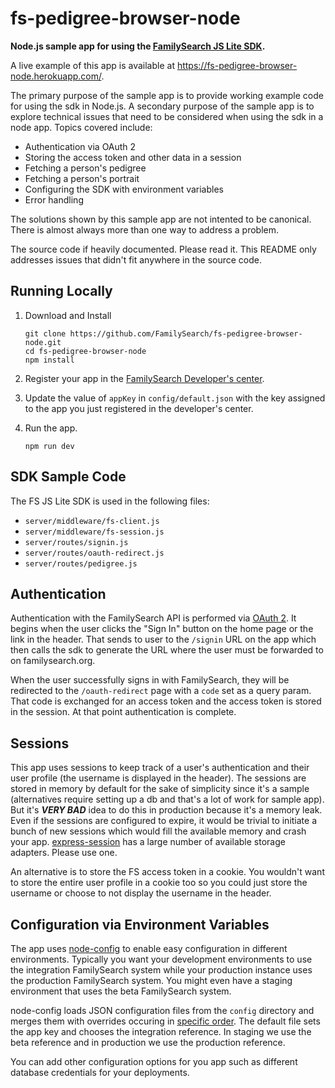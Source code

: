 # fs-pedigree-browser-node

__Node.js sample app for using the [FamilySearch JS Lite SDK](https://github.com/FamilySearch/fs-js-lite).__

A live example of this app is available at https://fs-pedigree-browser-node.herokuapp.com/.

The primary purpose of the sample app is to provide working example code for 
using the sdk in Node.js. A secondary purpose of the sample app is to explore 
technical issues that need to be considered when using the sdk in a node app. 
Topics covered include:

* Authentication via OAuth 2
* Storing the access token and other data in a session
* Fetching a person's pedigree
* Fetching a person's portrait
* Configuring the SDK with environment variables
* Error handling

The solutions shown by this sample app are not intented to be canonical. There
is almost always more than one way to address a problem.

The source code if heavily documented. Please read it. This README only addresses
issues that didn't fit anywhere in the source code.

## Running Locally

1. Download and Install

    ```
    git clone https://github.com/FamilySearch/fs-pedigree-browser-node.git
    cd fs-pedigree-browser-node
    npm install
    ```
    
2. Register your app in the [FamilySearch Developer's center](https://grms.force.com/Developer/FSDev_CommunitiesCustomLogin?startURL=%2FFSDev_MyDevHomePage).
3. Update the value of `appKey` in `config/default.json` with the key assigned
to the app you just registered in the developer's center.
4. Run the app.

    ```
    npm run dev
    ```

## SDK Sample Code

The FS JS Lite SDK is used in the following files:

* `server/middleware/fs-client.js`
* `server/middleware/fs-session.js`
* `server/routes/signin.js`
* `server/routes/oauth-redirect.js`
* `server/routes/pedigree.js`

## Authentication

Authentication with the FamilySearch API is performed via [OAuth 2](https://familysearch.org/developers/docs/guides/authentication).
It begins when the user clicks the "Sign In" button on the home page or the link
in the header. That sends to user to the `/signin` URL on the app which then 
calls the sdk to generate the URL where the user must be forwarded to on
familysearch.org.

When the user successfully signs in with FamilySearch, they will be redirected
to the `/oauth-redirect` page with a `code` set as a query param. That code
is exchanged for an access token and the access token is stored in the session.
At that point authentication is complete.

## Sessions

This app uses sessions to keep track of a user's authentication and their
user profile (the username is displayed in the header). The sessions are stored
in memory by default for the sake of simplicity since it's a sample (alternatives
require setting up a db and that's a lot of work for sample app). But it's 
___VERY BAD___ idea to do this in production because it's a memory leak. Even if
the sessions are configured to expire, it would be trivial to initiate a bunch
of new sessions which would fill the available memory and crash your app.
[express-session](https://github.com/expressjs/session#compatible-session-stores)
has a large number of available storage adapters. Please use one.

An alternative is to store the FS access token in a cookie. You wouldn't want to
store the entire user profile in a cookie too so you could just store the
username or choose to not display the username in the header.

## Configuration via Environment Variables

The app uses [node-config](https://github.com/lorenwest/node-config) to enable
easy configuration in different environments. Typically you want your development
environments to use the integration FamilySearch system while your production
instance uses the production FamilySearch system. You might even have a staging
environment that uses the beta FamilySearch system.

node-config loads JSON configuration files from the `config` directory and
merges them with overrides occuring in [specific order](https://github.com/lorenwest/node-config/wiki/Configuration-Files).
The default file sets the app key and chooses the integration reference. In
staging we use the beta reference and in production we use the production reference.

You can add other configuration options for you app such as different database
credentials for your deployments.
